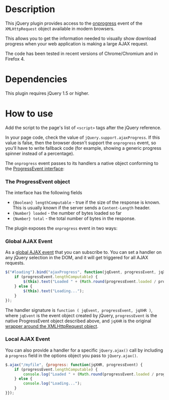 # Description

This jQuery plugin provides access to the [onprogress](http://www.w3.org/TR/progress-events/) event of the `XMLHttpRequest` object available
in modern browsers.

This allows you to get the information needed to visually show download progress when your web application is
making a large AJAX request.

The code has been tested in recent versions of Chrome/Chromium and in Firefox 4.

# Dependencies

This plugin requires jQuery 1.5 or higher.

# How to use

Add the script to the page's list of `<script>` tags after the jQuery reference.

In your page code, check the value of `jQuery.support.ajaxProgress`. If this value is false, then the browser doesn't
support the `onprogress` event, so you'll have to write fallback code (for example, showing a generic progress spinner
instead of a percentage).

The `onprogress` event passes to its handlers a native object conforming to the
[ProgressEvent interface](http://www.w3.org/TR/progress-events/#interface-progressevent):

### The ProgressEvent object

The interface has the following fields

 - `{Boolean} lengthComputable` - true if the size of the response is known. This is usually known if the server sends a `Content-Length` header.
 - `{Number} loaded` - the number of bytes loaded so far
 - `{Number} total` - the total number of bytes in the response.

The plugin exposes the `onprogress` event in two ways:

### Global AJAX Event
As a [global AJAX event](http://docs.jquery.com/Ajax_Events#Global_Events) that you can subscribe to.
You can set a handler on any jQuery selection in the DOM, and it will get triggered for all AJAX requests.

```javascript
$("#loading").bind("ajaxProgress", function(jqEvent, progressEvent, jqXHR) {
    if (progressEvent.lengthComputable) {
        $(this).text("Loaded " + (Math.round(progressEvent.loaded / progressEvent.total * 100)) + "%");
    } else {
        $(this).text("Loading...");
    }
});
```

The handler signature is `function ( jqEvent, progressEvent, jqXHR )`, where `jqEvent` is the event object created by
jQuery, `progressEvent` is the native ProgressEvent object described above, and `jqXHR` is the original
[wrapper around the XMLHttpRequest object](http://api.jquery.com/jQuery.ajax/#jqXHR).

### Local AJAX Event

You can also provide a handler for a specific `jQuery.ajax()` call by including a `progress` field in the options
object you pass to `jQuery.ajax()`.

```javascript
$.ajax("/myfile", {progress: function(jqXHR, progressEvent) {
    if (progressEvent.lengthComputable) {
        console.log("Loaded " + (Math.round(progressEvent.loaded / progressEvent.total * 100)) + "%");
    } else {
        console.log("Loading...");
    }
}});
```